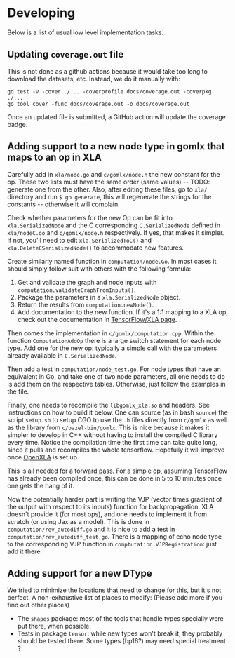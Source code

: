 # Developing

Below is a list of usual low level implementation tasks:

## Updating `coverage.out` file

This is not done as a github actions because it would take too long to download the datasets, etc.
Instead, we do it manually with:

```shell
go test -v -cover ./... -coverprofile docs/coverage.out -coverpkg ./...
go tool cover -func docs/coverage.out -o docs/coverage.out
```

Once an updated file is submitted, a GitHub action will update the coverage badge.

## Adding support to a new node type in gomlx that maps to an op in XLA

Carefully add in `xla/node.go` and `c/gomlx/node.h` the new constant for the op. These two lists
must have the same order (same values) -- TODO: generate one from the other. Also, after editing these
files, go to `xla/` directory and run `$ go generate`, this will regenerate the strings for the
constants -- otherwise it will complain.

Check whether parameters for the new Op can be fit into `xla.SerializedNode` and the C corresponding
`C.SerializedNode` defined in `xla/nodeC.go` and `c/gomlx/node.h` respectively. If yes, that makes
it simpler. If not, you'll need to edit `xla.SerializedToC()` and `xla.DeleteCSerializedNode()`
to accommodate new features.

Create similarly named function in `computation/node.Go`. In most cases it should simply follow suit with
others with the following formula:

1. Get and validate the graph and node inputs with `computation.validateGraphFromInputs()`.
2. Package the parameters in a `xla.SerializedNode` object.
3. Return the results from `computation.newNode()`.
4. Add documentation to the new function. If it's a 1:1 mapping to a XLA op, check out the
   documentation in [TensorFlow/XLA page](https://www.tensorflow.org/xla/operation_semantics).

Then comes the implementation in `c/gomlx/computation.cpp`. Within the function `ComputationAddOp` there
is a large switch statement for each node type. Add one for the new op: typically a simple call
with the parameters already available in `C.SerializedNode`.

Then add a test in `computation/node_test.go`. For node types that have an equivalent in Go, and take
one of two node parameters, all one needs to do is add them on the respective tables. Otherwise,
just follow the examples in the file.

Finally, one needs to recompile the `libgomlx_xla.so` and headers. See instructions on how to build
it below. One can source (as in bash `source`) the script `setup.sh` to setup CGO to use the `.h`
files directly from `c/gomlx` as well as the library from `c/bazel-bin/gomlx`. This is nice
because it makes it simpler to develop in C++ without having to install the compiled C library
every time. Notice the compilation time the first time can take quite long, since it pulls and
recompiles the whole tensorflow. Hopefully it will improve once [OpenXLA](https://github.com/openxla/xla)
is set up.

This is all needed for a forward pass. For a simple op, assuming TensorFlow has already been
compiled once, this can be done in 5 to 10 minutes once one gets the hang of it.

Now the potentially harder part is writing the VJP (vector times gradient of the output with respect to
its inputs) function for backpropagation. XLA doesn't provide it (for most ops), and one needs to
implement it from scratch (or using Jax as a model). This is done in `computation/rev_autodiff.go`
and it is nice to add a test in `computation/rev_autodiff_test.go`. There is a mapping of echo
node type to the corresponding VJP function in `comptutation.VJPRegistration`: just add it there.

## Adding support for a new DType

We tried to minimize the locations that need to change for this, but it's not perfect. A non-exhaustive list
of places to modify: (Please add more if you find out other places)

* The `shapes` package: most of the tools that handle types specially were put there, when possible.
* Tests in package `tensor`: while new types won't break it, they probably should be tested there. Some types (bp16?)
  may need special treatment ?

